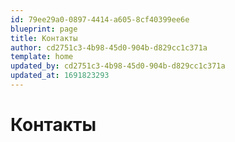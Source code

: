 ```yaml
---
id: 79ee29a0-0897-4414-a605-8cf40399ee6e
blueprint: page
title: Контакты
author: cd2751c3-4b98-45d0-904b-d829cc1c371a
template: home
updated_by: cd2751c3-4b98-45d0-904b-d829cc1c371a
updated_at: 1691823293
---
```

# Контакты